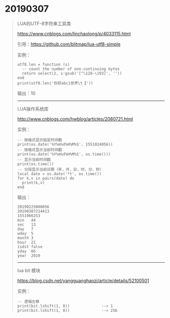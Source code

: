 # 20190307

> LUA的UTF-8字符串工具类
>
> https://www.cnblogs.com/linchaolong/p/4033115.html
>
> 引用：https://github.com/blitmap/lua-utf8-simple
>
> 实例：
>
> ```
> utf8.len = function (s)
> 	-- count the number of non-continuing bytes
> 	return select(2, s:gsub('[^\128-\193]', ''))
> end
> print(utf8.len('你好abc1世界\t【'))
> ```
>
> 输出：10
>
> ----
>
> LUA操作系统库
>
> http://www.cnblogs.com/hwblog/articles/2080721.html
>
> 实例：
>
> ```
> -- 按格式显示指定时间戳
> print(os.date('%Y%m%d%H%M%S', 1551024056))
> -- 按格式显示当前时间戳
> print(os.date('%Y%m%d%H%M%S', os.time()))
> -- 显示当前时间戳
> print(os.time())
> -- 分段显示当前日期（年，月，日，时，分，秒）
> local date = os.date('*t', os.time())
> for k,v in pairs(date) do
> 	print(k,v)
> end
> ```
>
> 输出：
>
> ```
> 20190225000056
> 20190307214413
> 1551966253
> min	44
> sec	13
> day	7
> wday	5
> month	3
> hour	21
> isdst	false
> yday	66
> year	2019
> ```
>
>
>
> ----
>
> lua bit 模块
>
> https://blog.csdn.net/yangguanghaozi/article/details/52100501
>
> 实例：
> ```
> -- 逻辑左移
> print(bit.lshift(1, 0))              --> 1
> print(bit.lshift(1, 8))              --> 256
> ```
